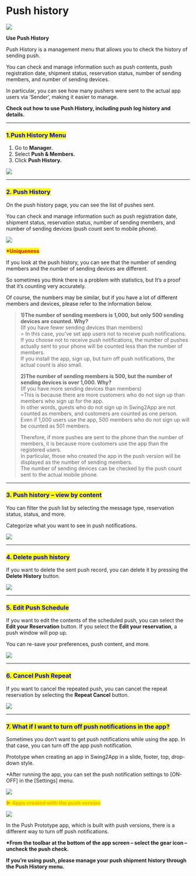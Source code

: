 # Push history

![](https://support.swing2app.com/wp-content/uploads/2018/10/push\_history-.png)

**Use Push History**

Push History is a management menu that allows you to check the history of sending push.

You can check and manage information such as push contents, push registration date, shipment status, reservation status, number of sending members, and number of sending devices.

In particular, you can see how many pushers were sent to the actual app users via ‘Sender’, making it easier to manage.

**Check out how to use Push History, including push log history and details.**

***

### <mark style="color:blue;">**1.Push History Menu**</mark>

1. Go to **Manager.**&#x20;
2. Select **Push & Members.**
3. Click **Push History.**

![](https://support.swing2app.com/wp-content/uploads/2018/10/p9.png)

***

### <mark style="color:blue;">**2. Push History**</mark>

On the push history page, you can see the list of pushes sent.

You can check and manage information such as push registration date, shipment status, reservation status, number of sending members, and number of sending devices (push count sent to mobile phone).

![](https://support.swing2app.com/wp-content/uploads/2018/10/Screenshot-2020-04-16-at-12.20.37.png)

<mark style="color:red;">**\*Uniqueness**</mark>

If you look at the push history, you can see that the number of sending members and the number of sending devices are different.

So sometimes you think there is a problem with statistics, but It’s a proof that it’s counting very accurately.

Of course, the numbers may be similar, but if you have a lot of different members and devices, please refer to the information below.

> **1)The number of sending members is 1,000, but only 500 sending devices are counted. Why?**\
> (If you have fewer sending devices than members)\
> \= In this case, you’ve set app users not to receive push notifications.\
> If you choose not to receive push notifications, the number of pushes actually sent to your phone will be counted less than the number of members.\
> If you install the app, sign up, but turn off push notifications, the actual count is also small.
>
> **2)The number of sending members is 500, but the number of sending devices is over 1,000. Why?**\
> (If you have more sending devices than members)\
> \=This is because there are more customers who do not sign up than members who sign up for the app.\
> In other words, guests who do not sign up in Swing2App are not counted as members, and customers are counted as one person.\
> Even if 1,000 users use the app, 500 members who do not sign up will be counted as 501 members.
>
> Therefore, if more pushes are sent to the phone than the number of members, it is because more customers use the app than the registered users.\
> In particular, those who created the app in the push version will be displayed as the number of sending members.\
> The number of sending devices can be checked by the push count sent to the actual mobile phone.

***

### <mark style="color:blue;">**3. Push history – view by content**</mark>

You can filter the push list by selecting the message type, reservation status, status, and more.

Categorize what you want to see in push notifications.

![](https://support.swing2app.com/wp-content/uploads/2018/10/p10.png)

***

### <mark style="color:blue;">**4. Delete push history**</mark>

If you want to delete the sent push record, you can delete it by pressing the **Delete History** button.

![](https://support.swing2app.com/wp-content/uploads/2018/10/p11.png)

***

### <mark style="color:blue;">**5. Edit Push Schedule**</mark>

If you want to edit the contents of the scheduled push, you can select the **Edit your Reservation** button. If you select the **Edit your reservation**, a push window will pop up.

You can re-save your preferences, push content, and more.

![](https://support.swing2app.com/wp-content/uploads/2018/10/p12.png)

***

### <mark style="color:blue;">**6. Cancel Push Repeat**</mark>

If you want to cancel the repeated push, you can cancel the repeat reservation by selecting the **Repeat Cancel** button.

![](https://support.swing2app.com/wp-content/uploads/2018/10/p13.png)

***

### <mark style="color:blue;">**7. What if I want to turn off push notifications in the app?**</mark>

Sometimes you don’t want to get push notifications while using the app. In that case, you can turn off the app push notification.

Prototype when creating an app in Swing2App in a slide, footer, top, drop-down style.

\*After running the app, you can set the push notification settings to \[ON-OFF] in the \[Settings] menu. &#x20;

![](https://support.swing2app.com/wp-content/uploads/2018/10/notif1.png)

<mark style="color:orange;">**▶ Apps created with the push version**</mark>

![](https://support.swing2app.com/wp-content/uploads/2018/10/%EC%98%81%EB%AC%B8\_%ED%91%B8%EC%8B%9C%ED%88%B4%EB%B0%94.png)

In the Push Prototype app, which is built with push versions, there is a different way to turn off push notifications.

**\*From the toolbar at the bottom of the app screen – select the gear icon – uncheck the push check.**

**If you’re using push, please manage your push shipment history through the Push History menu.**
